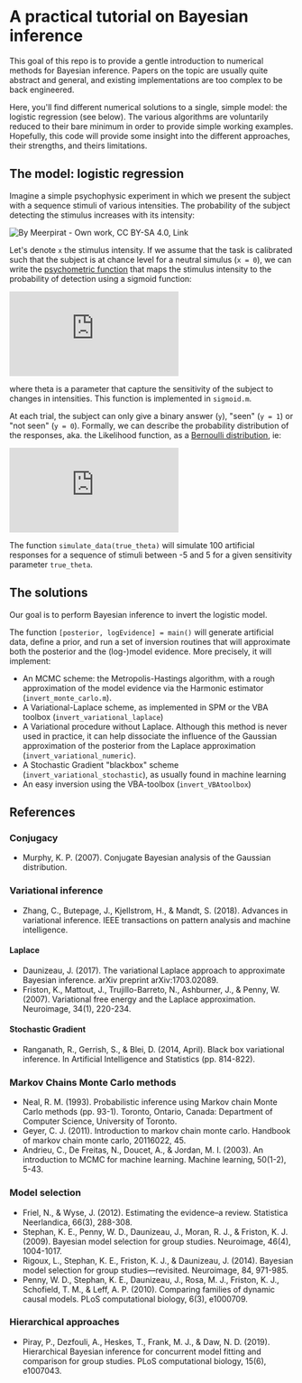 # A practical tutorial on Bayesian inference

This goal of this repo is to provide a gentle introduction to numerical methods for Bayesian inference. Papers on the topic are usually quite abstract and general, and existing implementations are too complex to be back engineered.

Here, you'll find different numerical solutions to a single, simple model: the logistic regression (see below). The various algorithms are voluntarily reduced to their bare minimum in order to provide simple working examples. Hopefully, this code will provide some insight into the different approaches, their strengths, and theirs limitations.

## The model: logistic regression

Imagine a simple psychophysic experiment in which we present the subject with a sequence stimuli of various intensities. The probability of the subject detecting the stimulus increases with its intensity:

![By <a href="//commons.wikimedia.org/w/index.php?title=User:Meerpirat&amp;action=edit&amp;redlink=1" class="new" title="User:Meerpirat (page does not exist)">Meerpirat</a> - <span class="int-own-work" lang="en">Own work</span>, <a href="https://creativecommons.org/licenses/by-sa/4.0" title="Creative Commons Attribution-Share Alike 4.0">CC BY-SA 4.0</a>, <a href="https://commons.wikimedia.org/w/index.php?curid=78259426">Link</a>](https://upload.wikimedia.org/wikipedia/commons/thumb/d/d0/Psychometric_function_with_artificial_data.png/295px-Psychometric_function_with_artificial_data.png)

Let's denote `x` the stimulus intensity. If we assume that the task is calibrated such that the subject is at chance level for a neutral simulus (`x = 0`), we can write the [psychometric function](https://en.wikipedia.org/wiki/Psychometric_function) that maps the stimulus intensity to the probability of detection using a sigmoid function:

![](http://latex.codecogs.com/gif.latex?s%28x%2C%5Ctheta%29%20%3D%20%5Cfrac%7B1%7D%7B1&plus;e%5E%7B-%5Ctheta%20x%7D%7D)

where theta is a parameter that capture the sensitivity of the subject to changes in intensities. This function is implemented in `sigmoid.m`.

At each trial, the subject can only give a binary answer (`y`), "seen" (`y = 1`) or "not seen" (`y = 0`). Formally, we can describe the probability distribution of the responses, aka. the Likelihood function, as a [Bernoulli distribution](https://en.wikipedia.org/wiki/Bernoulli_distribution), ie:

![](http://latex.codecogs.com/gif.latex?p%28y%7C%5Ctheta%29%20%3D%20s%28x%2C%5Ctheta%29%5Ey%20%5B1-s%28x%2C%5Ctheta%29%5D%5E%7B1-y%7D)

The function `simulate_data(true_theta)` will simulate 100 artificial responses for a sequence of stimuli between -5 and 5 for a given sensitivity parameter `true_theta`.

## The solutions

Our goal is to perform Bayesian inference to invert the logistic model.

The function `[posterior, logEvidence] = main()` will generate artificial data, define a prior, and run a set of inversion routines that will approximate both the posterior and the (log-)model evidence. More precisely, it will implement:

- An MCMC scheme: the Metropolis-Hastings algorithm, with a rough approximation of the model evidence via the Harmonic estimator (`invert_monte_carlo.m`).
- A Variational-Laplace scheme, as implemented in SPM or the VBA toolbox (`invert_variational_laplace`)
- A Variational procedure without Laplace. Although this method is never used in practice, it can help dissociate the influence of the Gaussian approximation of the posterior from the Laplace approximation (`invert_variational_numeric`).
- A Stochastic Gradient "blackbox" scheme (`invert_variational_stochastic`), as usually found in machine learning
- An easy inversion using the VBA-toolbox (`invert_VBAtoolbox`)

## References

### Conjugacy

- Murphy, K. P. (2007). Conjugate Bayesian analysis of the Gaussian distribution.

### Variational inference

- Zhang, C., Butepage, J., Kjellstrom, H., & Mandt, S. (2018). Advances in variational inference. IEEE transactions on pattern analysis and machine intelligence.

#### Laplace

- Daunizeau, J. (2017). The variational Laplace approach to approximate Bayesian inference. arXiv preprint arXiv:1703.02089.
- Friston, K., Mattout, J., Trujillo-Barreto, N., Ashburner, J., & Penny, W. (2007). Variational free energy and the Laplace approximation. Neuroimage, 34(1), 220-234.

#### Stochastic Gradient

- Ranganath, R., Gerrish, S., & Blei, D. (2014, April). Black box variational inference. In Artificial Intelligence and Statistics (pp. 814-822).

### Markov Chains Monte Carlo methods

- Neal, R. M. (1993). Probabilistic inference using Markov chain Monte Carlo methods (pp. 93-1). Toronto, Ontario, Canada: Department of Computer Science, University of Toronto.
- Geyer, C. J. (2011). Introduction to markov chain monte carlo. Handbook of markov chain monte carlo, 20116022, 45.
- Andrieu, C., De Freitas, N., Doucet, A., & Jordan, M. I. (2003). An introduction to MCMC for machine learning. Machine learning, 50(1-2), 5-43.

### Model selection

- Friel, N., & Wyse, J. (2012). Estimating the evidence–a review. Statistica Neerlandica, 66(3), 288-308.
- Stephan, K. E., Penny, W. D., Daunizeau, J., Moran, R. J., & Friston, K. J. (2009). Bayesian model selection for group studies. Neuroimage, 46(4), 1004-1017.
- Rigoux, L., Stephan, K. E., Friston, K. J., & Daunizeau, J. (2014). Bayesian model selection for group studies—revisited. Neuroimage, 84, 971-985.
- Penny, W. D., Stephan, K. E., Daunizeau, J., Rosa, M. J., Friston, K. J., Schofield, T. M., & Leff, A. P. (2010). Comparing families of dynamic causal models. PLoS computational biology, 6(3), e1000709.

### Hierarchical approaches

- Piray, P., Dezfouli, A., Heskes, T., Frank, M. J., & Daw, N. D. (2019). Hierarchical Bayesian inference for concurrent model fitting and comparison for group studies. PLoS computational biology, 15(6), e1007043.
